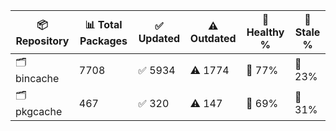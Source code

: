 | 📦 Repository | 📊 Total Packages | ✅ Updated | ⚠️ Outdated | 💚 Healthy % | 🔴 Stale % |
|---------------|-------------------|------------|-------------|-------------|------------|
| 🗂️ bincache | 7708 | ✅ 5934 | ⚠️ 1774 | 💚 77% | 🔴 23% |
| 🗂️ pkgcache | 467 | ✅ 320 | ⚠️ 147 | 💚 69% | 🔴 31% |

